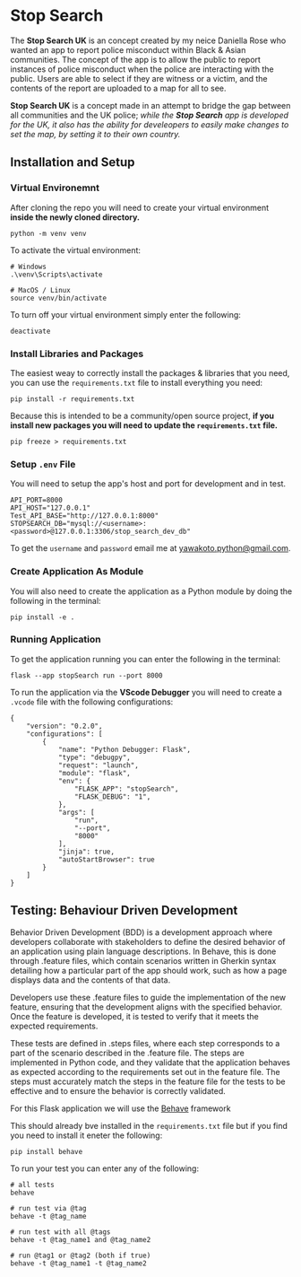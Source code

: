 # Stop Search 
The **Stop Search UK** is an concept created by my neice Daniella Rose who wanted an app to report police misconduct within Black & Asian communities.
The concept of the app is to allow the public to report instances of police misconduct when the police are interacting with the public.
Users are able to select if they are witness or a victim, and the contents of the report are uploaded to a map for all to see.

**Stop Search UK** is a concept made in an attempt to bridge the gap between all communities and the UK police; *while the **Stop Search** app is developed for the UK, it also has the ability for develeopers to easily make changes to set the map, by setting it to their own country.*

## Installation and Setup
### Virtual Environemnt
After cloning the repo you will need to create your virtual environment **inside the newly cloned directory.**
```
python -m venv venv
```

To activate the virtual environment:
```
# Windows
.\venv\Scripts\activate

# MacOS / Linux
source venv/bin/activate
```

To turn off your virtual environment simply enter the following:
```
deactivate
```

### Install Libraries and Packages
The easiest weay to correctly install the packages & libraries that you need, you can use the `requirements.txt` file to install everything you need:
```
pip install -r requirements.txt
```

Because this is intended to be a community/open source project, **if you install new packages you will need to update the `requirements.txt` file.**
```
pip freeze > requirements.txt
```

### Setup `.env` File
You will need to setup the app's host and port for development and in test.
```
API_PORT=8000
API_HOST="127.0.0.1"
Test_API_BASE="http://127.0.0.1:8000"
STOPSEARCH_DB="mysql://<username>:<password>@127.0.0.1:3306/stop_search_dev_db"
```
To get the `username` and `password` email me at [yawakoto.python\@gmail.com](mailto:yawakoto.python@gmail.com).

### Create Application As Module
You will also need to create the application as a Python module by doing the following in the terminal:
```
pip install -e .
```

### Running Application
To get the application running you can enter the following in the terminal:
```
flask --app stopSearch run --port 8000 
```

To run the application via the **VScode Debugger** you will need to create a `.vcode` file with the following configurations:
```
{
    "version": "0.2.0",
    "configurations": [
        {
            "name": "Python Debugger: Flask",
            "type": "debugpy",
            "request": "launch",
            "module": "flask",
            "env": {
                "FLASK_APP": "stopSearch",
                "FLASK_DEBUG": "1",
            },
            "args": [
                "run",
                "--port",
                "8000"
            ],
            "jinja": true,
            "autoStartBrowser": true
        }
    ]
}
```


## Testing: Behaviour Driven Development
Behavior Driven Development (BDD) is a development approach where developers collaborate with stakeholders to define the desired behavior of an application using plain language descriptions. In Behave, this is done through .feature files, which contain scenarios written in Gherkin syntax detailing how a particular part of the app should work, such as how a page displays data and the contents of that data.

Developers use these .feature files to guide the implementation of the new feature, ensuring that the development aligns with the specified behavior. Once the feature is developed, it is tested to verify that it meets the expected requirements.

These tests are defined in .steps files, where each step corresponds to a part of the scenario described in the .feature file. The steps are implemented in Python code, and they validate that the application behaves as expected according to the requirements set out in the feature file. The steps must accurately match the steps in the feature file for the tests to be effective and to ensure the behavior is correctly validated.

For this Flask application we will use the [Behave](https://behave.readthedocs.io/en/latest/) framework

This should already bve installed in the `requirements.txt` file but if you find you need to install it eneter the following:
```
pip install behave
```

To run your test you can enter any of the following:
```
# all tests
behave

# run test via @tag
behave -t @tag_name

# run test with all @tags
behave -t @tag_name1 and @tag_name2

# run @tag1 or @tag2 (both if true)
behave -t @tag_name1 -t @tag_name2
```